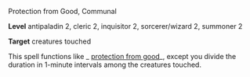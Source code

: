 Protection from Good, Communal

**Level** antipaladin 2, cleric 2, inquisitor 2, sorcerer/wizard 2, summoner 2

**Target** creatures touched

This spell functions like _ [protection from good](/pathfinderRPG/prd/spells/protectionFromGood.html#_protection-from-good)_, except you divide the duration in 1-minute intervals among the creatures touched.

